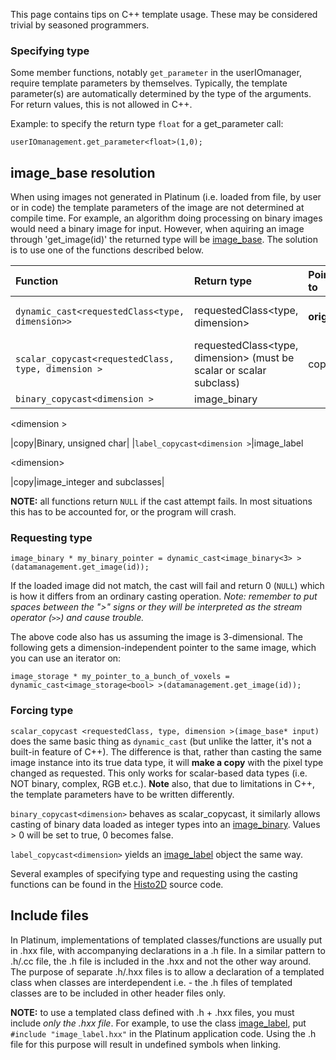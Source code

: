 This page contains tips on C++ template usage. These may be considered trivial by seasoned programmers.

### Specifying type ###
Some member functions, notably `get_parameter` in the userIOmanager, require template parameters by themselves. Typically, the template parameter(s) are automatically determined by the type of the arguments. For return values, this is not allowed in C++.

Example: to specify the return type `float` for a get\_parameter call:

`userIOmanagement.get_parameter<float>(1,0);`

## image\_base resolution ##
When using images not generated in Platinum (i.e. loaded from file, by user or in code) the template parameters of the image are not determined at compile time. For example, an algorithm doing processing on binary images would need a binary image for input. However, when aquiring an image through 'get\_image(id)' the returned type will be [image\_base](image_base.md). The solution is to use one of the functions described below.

| **Function** | **Return type** | **Pointing to** | **Expects input** |
|:-------------|:----------------|:----------------|:------------------|
|`dynamic_cast<requestedClass<type, dimension>>` |requestedClass<type, dimension>| **original**|requestedClass<type, dimension> or subclass|
|`scalar_copycast<requestedClass, type, dimension >`|requestedClass<type, dimension> (must be scalar or scalar subclass)|copy|Any scalar type|
|`binary_copycast<dimension >`|image\_binary

&lt;dimension &gt;

|copy|Binary, unsigned char|
|`label_copycast<dimension >`|image\_label

&lt;dimension&gt;

|copy|image\_integer and subclasses|

**NOTE:** all functions return `NULL` if the cast attempt fails. In most situations this has to be accounted for, or the program will crash.

### Requesting type ###

`image_binary * my_binary_pointer = dynamic_cast<image_binary<3> >(datamanagement.get_image(id));`

If the loaded image did not match, the cast will fail and return 0 (`NULL`) which is how it differs from an ordinary casting operation. _Note: remember to put spaces between the ">" signs or they will be interpreted as the stream operator (`>>`) and cause trouble._

The above code also has us assuming the image is 3-dimensional. The following gets a dimension-independent pointer to the same image, which you can use an iterator on:

`image_storage * my_pointer_to_a_bunch_of_voxels = dynamic_cast<image_storage<bool> >(datamanagement.get_image(id));`

### Forcing type ###
`scalar_copycast <requestedClass, type, dimension >(image_base* input)` does the same basic thing as `dynamic_cast` (but unlike the latter, it's not a built-in feature of C++). The difference is that, rather than casting the same image instance into its true data type, it will **make a copy** with the pixel type changed as requested. This only works for scalar-based data types (i.e. NOT binary, complex, RGB et.c.). **Note** also, that due to limitations in C++, the template parameters have to be written differently.

`binary_copycast<dimension>` behaves as scalar\_copycast, it similarly allows casting of binary data loaded as integer types into an [image\_binary](image_binary.md). Values > 0 will be set to true, 0 becomes false.

`label_copycast<dimension>` yields an [image\_label](image_label.md) object the same way.

Several examples of specifying type and requesting using the casting functions can be found in the [Histo2D](Histo2D.md) source code.

## Include files ##
In Platinum, implementations of templated classes/functions are usually put in .hxx file, with accompanying declarations in a .h file. In a similar pattern to .h/.cc file, the .h file is included in the .hxx and not the other way around. The purpose of separate .h/.hxx files is to allow a declaration of a templated class when classes are interdependent i.e. - the .h files of templated classes are to be included in other header files only.

**NOTE:** to use a templated class defined with .h + .hxx files, you must include _only the .hxx file_. For example, to use the class [image\_label](image_label.md), put `#include "image_label.hxx"` in the Platinum application code. Using the .h file for this purpose will result in undefined symbols when linking.